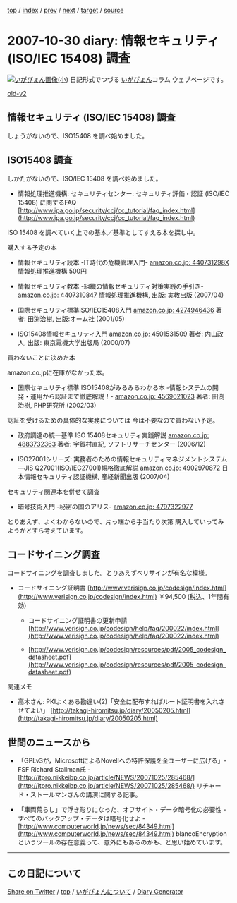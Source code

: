 [top](../index.html) 
 / [index](index.html) 
 / [prev](ig071029.html) 
 / [next](ig071101.html) 
 / [target](https://igapyon.github.io/diary/2007/ig071030.html) 
 / [source](https://github.com/igapyon/diary/blob/gh-pages/2007/ig071030.src.md) 

2007-10-30 diary: 情報セキュリティ (ISO/IEC 15408) 調査
=====================================================================================================
[![いがぴょん画像(小)](https://igapyon.github.io/diary/images/iga200306s.jpg "いがぴょん")](https://igapyon.github.io/diary/memo/memoigapyon.html) 日記形式でつづる [いがぴょん](https://igapyon.github.io/diary/memo/memoigapyon.html)コラム ウェブページです。

[old-v2](ig071030-orig.html)

## 情報セキュリティ (ISO/IEC 15408) 調査

しょうがないので、ISO15408 を調べ始めました。


## ISO15408 調査

しかたがないので、ISO/IEC 15408 を調べ始めました。

* 情報処理推進機構: セキュリティセンター: セキュリティ評価・認証 (ISO/IEC 15408) に関するFAQ
  [http://www.ipa.go.jp/security/ccj/cc_tutorial/faq_index.html](http://www.ipa.go.jp/security/ccj/cc_tutorial/faq_index.html)

ISO 15408 を調べていく上での基本／基準としてすえる本を探し中。

購入する予定の本

* 情報セキュリティ読本 -IT時代の危機管理入門-
  [amazon.co.jp: 440731298X](http://www.amazon.co.jp/exec/obidos/ASIN/440731298X/igapyondiary-22)
  情報処理推進機構 500円
  
* 情報セキュリティ教本 -組織の情報セキュリティ対策実践の手引き-
  [amazon.co.jp: 4407310847](http://www.amazon.co.jp/exec/obidos/ASIN/4407310847/igapyondiary-22)
  情報処理推進機構, 出版: 実教出版 (2007/04)
  
* 国際セキュリティ標準ISO/IEC15408入門
  [amazon.co.jp: 4274946436](http://www.amazon.co.jp/exec/obidos/ASIN/4274946436/igapyondiary-22)
  著者: 田渕治樹, 出版:オーム社 (2001/05)
  
* ISO15408情報セキュリティ入門
  [amazon.co.jp: 4501531509](http://www.amazon.co.jp/exec/obidos/ASIN/4501531509/igapyondiary-22)
  著者: 内山政人, 出版: 東京電機大学出版局 (2000/07)

買わないことに決めた本

amazon.co.jpに在庫がなかった本。

* 国際セキュリティ標準 ISO15408がみるみるわかる本 -情報システムの開発・運用から認証まで徹底解説！-
  [amazon.co.jp: 4569621023](http://www.amazon.co.jp/exec/obidos/ASIN/4569621023/igapyondiary-22)
  著者: 田渕治樹, PHP研究所 (2002/03)

認証を受けるための具体的な実務については 今は不要なので買わない予定。

* 政府調達の統一基準 ISO 15408セキュリティ実践解説
  [amazon.co.jp: 4883732363](http://www.amazon.co.jp/exec/obidos/ASIN/4883732363/igapyondiary-22)
  著者: 宇賀村直紀,  ソフトリサーチセンター (2006/12)
  
* ISO27001シリーズ: 実務者のための情報セキュリティマネジメントシステム―JIS Q27001(ISO/IEC27001)規格徹底解説
  [amazon.co.jp: 4902970872](http://www.amazon.co.jp/exec/obidos/ASIN/4902970872/igapyondiary-22)
  日本情報セキュリティ認証機構, 産経新聞出版 (2007/04)

  
セキュリティ関連本を併せて調査

* 暗号技術入門 -秘密の国のアリス-
  [amazon.co.jp: 4797322977](http://www.amazon.co.jp/exec/obidos/ASIN/4797322977/igapyondiary-22)

とりあえず、よくわからないので、片っ端から手当たり次第 購入していってみようかとすら考えています。

## コードサイニング調査

コードサイニングを調査しました。とりあえずベリサインが有名な模様。

* コードサイニング証明書
  [http://www.verisign.co.jp/codesign/index.html](http://www.verisign.co.jp/codesign/index.html)
  ￥94,500 (税込、1年間有効)
  
  *   コードサイニング証明書の更新申請
    [http://www.verisign.co.jp/codesign/help/faq/200022/index.html](http://www.verisign.co.jp/codesign/help/faq/200022/index.html)
    
  * [http://www.verisign.co.jp/codesign/resources/pdf/2005_codesign_datasheet.pdf](http://www.verisign.co.jp/codesign/resources/pdf/2005_codesign_datasheet.pdf)
  

関連メモ

* 高木さん: PKIよくある勘違い(2)「安全に配布すればルート証明書を入れさせてよい」
  [http://takagi-hiromitsu.jp/diary/20050205.html](http://takagi-hiromitsu.jp/diary/20050205.html)

## 世間のニュースから

* 「GPLv3が，MicrosoftによるNovellへの特許保護を全ユーザーに広げる」- FSF Richard Stallman氏 -
  [http://itpro.nikkeibp.co.jp/article/NEWS/20071025/285468/](http://itpro.nikkeibp.co.jp/article/NEWS/20071025/285468/)
  リチャード・ストールマンさんの講演に関する記事。
  
* 「車両荒らし」で浮き彫りになった、オフサイト・データ暗号化の必要性 - すべてのバックアップ・データは暗号化せよ -
  [http://www.computerworld.jp/news/sec/84349.html](http://www.computerworld.jp/news/sec/84349.html)
  blancoEncryptionというツールの存在意義って、意外にもあるのかも、と思い始めています。


----------------------------------------------------------------------------------------------------

## この日記について

[Share on Twitter](https://twitter.com/intent/tweet?hashtags=igapyon%2Cdiary%2C%E3%81%84%E3%81%8C%E3%81%B4%E3%82%87%E3%82%93&text=%E6%83%85%E5%A0%B1%E3%82%BB%E3%82%AD%E3%83%A5%E3%83%AA%E3%83%86%E3%82%A3+%28ISO%2FIEC+15408%29+%E8%AA%BF%E6%9F%BB&url=https%3A%2F%2Figapyon.github.io%2Fdiary%2F2007%2Fig071030.html) / [top](../index.html) / [いがぴょんについて](https://igapyon.github.io/diary/memo/memoigapyon.html) / [Diary Generator](https://github.com/igapyon/igapyonv3)
